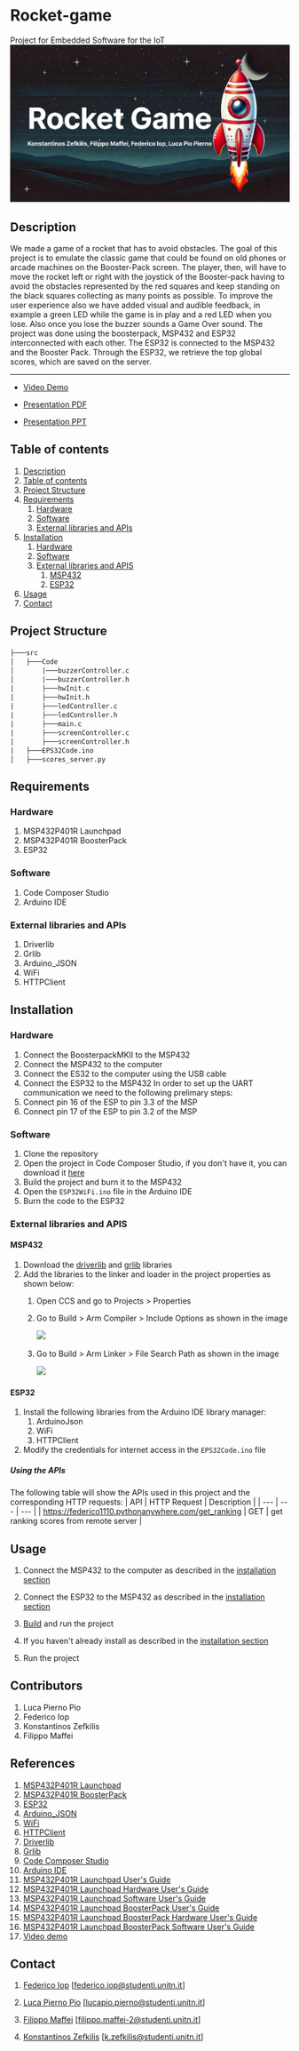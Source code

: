 # Rocket-game
Project for Embedded Software for the IoT
![RocketGame](https://github.com/Fip20/RocketGame/blob/master/Presentation/img/RocketGame.png)
## Description
We made a game of a rocket that has to avoid obstacles. The goal of this project is to emulate the classic game that could be found on old phones or arcade machines on the Booster-Pack screen.
The player, then, will have to move the rocket left or right with the joystick of the Booster-pack having to avoid the obstacles represented by the red squares and keep standing on the black squares collecting as many points as possible.
To improve the user experience also we have added visual and audible feedback, in example a green LED while the game is in play and a red LED when you lose. Also once you lose the buzzer sounds a Game Over sound.
The project was done using the boosterpack, MSP432 and ESP32 interconnected with each other.
The ESP32 is connected to the MSP432 and the Booster Pack. Through the ESP32, we retrieve the top global scores, which are saved on the server.
<hr>

* [Video Demo](https://youtu.be/r9LLOkuCrUQ)

* [Presentation PDF](https://github.com/Fip20/vocal-translator/blob/main/presentation)
* [Presentation PPT](https://github.com/Fip20/vocal-translator/blob/main/presentation)


## Table of contents
1. [Description](#description)
2. [Table of contents](#table-of-contents)
3. [Project Structure](#project-structure)
4. [Requirements](#requirements)
    1. [Hardware](#hardware)
    2. [Software](#software)
    3. [External libraries and APIs](#external-libraries-and-apis)
5. [Installation](#installation)
    1. [Hardware](#hardware-1)
    2. [Software](#software-1)
    3. [External libraries and APIS](#external-libraries-and-apis-1)
        1. [MSP432](#msp432)
        2. [ESP32](#esp32)
6. [Usage](#usage)
7. [Contact](#contact)

## Project Structure
```
├───src
│   ├───Code
│       |───buzzerController.c  
│       |───buzzerController.h
|       ├───hwInit.c
|       ├───hwInit.h
|       ├───ledController.c
|       ├───ledController.h
|       ├───main.c
|       ├───screenController.c
|       ├───screenController.h
|   ├───EPS32Code.ino
│   ├───scores_server.py
```

## Requirements
### Hardware
1. MSP432P401R Launchpad
2. MSP432P401R BoosterPack
3. ESP32

### Software
1. Code Composer Studio
2. Arduino IDE

### External libraries and APIs
1. Driverlib
2. Grlib
3. Arduino_JSON
4. WiFi
5. HTTPClient

## Installation
### Hardware
1. Connect the BoosterpackMKII to the MSP432
2. Connect the MSP432 to the computer
3. Connect the ES32 to the computer using the USB cable
4. Connect the ESP32 to the MSP432
In order to set up the UART communication we need to the following prelimary steps:
1. Connect pin 16 of the ESP to pin 3.3 of the MSP
2. Connect pin 17 of the ESP to pin 3.2 of the MSP

### Software
1. Clone the repository
2. Open the project in Code Composer Studio, if you don't have it, you can download it [here](http://www.ti.com/tool/CCSTUDIO)
3. Build the project and burn it to the MSP432
4. Open the `ESP32WiFi.ino` file in the Arduino IDE
5. Burn the code to the ESP32

### External libraries and APIS
#### MSP432
1. Download the [driverlib](https://www.ti.com/tool/MSPDRIVERLIB) and [grlib](https://www.ti.com/tool/MSP-GRLIB) libraries
2. Add the libraries to the linker and loader in the project properties as shown below:
    1. Open CCS and go to Projects > Properties
    2. Go to Build > Arm Compiler > Include Options as shown in the image

         <img src="https://github.com/Fip20/RocketGames/blob/master/Presentation/img/include%20options.png">
         
        
    3. Go to Build > Arm Linker > File Search Path as shown in the image

        <img src="https://github.com/Fip20/RocketGames/blob/master/Presentation/img/file%20search%20path.png">
        


#### ESP32
1. Install the following libraries from the Arduino IDE library manager:
    1. ArduinoJson
    2. WiFi
    3. HTTPClient
2. Modify the credentials for internet access in the `EPS32Code.ino` file

##### Using the APIs
The following table will show the APIs used in this project and the corresponding HTTP requests:
| API | HTTP Request | Description |
| --- | --- | --- |
| https://federico1110.pythonanywhere.com/get_ranking | GET | get ranking scores from remote server |



## Usage
1. Connect the MSP432 to the computer as described in the [installation section](#installation)
2. Connect the ESP32 to the MSP432 as described in the [installation section](#installation)
3. [Build](#hardware-1) and run the project

1. If you haven't already install as described in the [installation section](#installation)
2. Run the project

## Contributors
1. Luca Pierno Pio
2. Federico Iop
3. Konstantinos Zefkilis
4. Filippo Maffei


## References
1. [MSP432P401R Launchpad](https://www.ti.com/tool/MSP-EXP432P401R)
2. [MSP432P401R BoosterPack](https://www.ti.com/tool/BOOSTXL-EDUMKII)
3. [ESP32](https://www.espressif.com/en/products/socs/esp32)
4. [Arduino_JSON](https://arduinojson.org/)
5. [WiFi](https://www.arduino.cc/en/Reference/WiFi)
6. [HTTPClient](https://www.arduino.cc/en/Reference/HTTPClient)
7. [Driverlib](https://www.ti.com/tool/MSPDRIVERLIB)
8. [Grlib](https://www.ti.com/tool/MSP-GRLIB)
9. [Code Composer Studio](http://www.ti.com/tool/CCSTUDIO)
10. [Arduino IDE](https://www.arduino.cc/en/software)
11. [MSP432P401R Launchpad User's Guide](https://www.ti.com/lit/ug/slau356i/slau356i.pdf)
12. [MSP432P401R Launchpad Hardware User's Guide](https://www.ti.com/lit/ug/slau356j/slau356j.pdf)
13. [MSP432P401R Launchpad Software User's Guide](https://www.ti.com/lit/ug/slau356k/slau356k.pdf)
14. [MSP432P401R Launchpad BoosterPack User's Guide](https://www.ti.com/lit/ug/slau356l/slau356l.pdf)
15. [MSP432P401R Launchpad BoosterPack Hardware User's Guide](https://www.ti.com/lit/ug/slau356m/slau356m.pdf)
16. [MSP432P401R Launchpad BoosterPack Software User's Guide](https://www.ti.com/lit/ug/slau356n/slau356n.pdf)
17. [Video demo](https://youtu.be/r9LLOkuCrUQ)

## Contact
1. [Federico Iop](https://github.com/federico1110) [federico.iop@studenti.unitn.it]

2. [Luca Pierno Pio](https://github.com/cipolla02) [lucapio.pierno@studenti.unitn.it]

3. [Filippo Maffei](https://github.com/Fip20) [filippo.maffei-2@studenti.unitn.it]

4. [Konstantinos Zefkilis](https://github.com/Zefkilis2002) [k.zefkilis@studenti.unitn.it]
